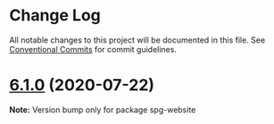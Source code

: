 # Change Log

All notable changes to this project will be documented in this file.
See [Conventional Commits](https://conventionalcommits.org) for commit guidelines.

# [6.1.0](https://github.com/sospedra/semantic-password-generator/compare/v6.0.1...v6.1.0) (2020-07-22)

**Note:** Version bump only for package spg-website
